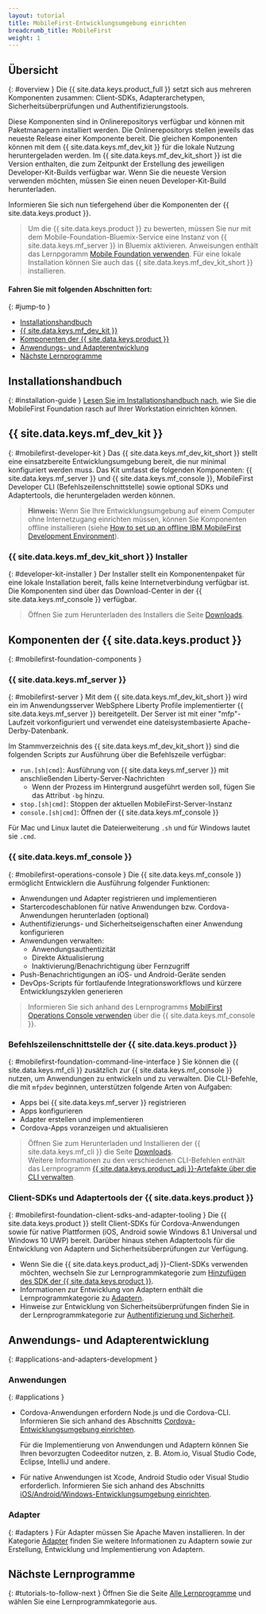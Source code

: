```yaml
---
layout: tutorial
title: MobileFirst-Entwicklungsumgebung einrichten
breadcrumb_title: MobileFirst
weight: 1
---
```

<!-- NLS_CHARSET=UTF-8 -->
## Übersicht
{: #overview }
Die {{ site.data.keys.product_full }} setzt sich aus mehreren Komponenten zusammen: Client-SDKs, Adapterarchetypen, Sicherheitsüberprüfungen und Authentifizierungstools. 

Diese Komponenten sind in Onlinerepositorys verfügbar und können mit Paketmanagern installiert werden. Die Onlinerepositorys
stellen jeweils das neueste Release einer Komponente bereit. Die gleichen Komponenten können mit dem {{ site.data.keys.mf_dev_kit }} für die lokale Nutzung heruntergeladen werden. Im {{ site.data.keys.mf_dev_kit_short }} ist die Version enthalten,
die zum Zeitpunkt der Erstellung des jeweiligen Developer-Kit-Builds verfügbar war.
Wenn Sie die neueste Version verwenden möchten, müssen Sie einen neuen Developer-Kit-Build herunterladen.
 

Informieren Sie sich nun tiefergehend über die Komponenten der {{ site.data.keys.product }}.

> Um die {{ site.data.keys.product }} zu bewerten, müssen Sie nur mit dem Mobile-Foundation-Bluemix-Service eine Instanz von {{ site.data.keys.mf_server }} in Bluemix aktivieren. Anweisungen enthält das Lernpgoramm [Mobile Foundation verwenden](../../../bluemix/using-mobile-foundation/). Für eine lokale Installation können Sie auch das {{ site.data.keys.mf_dev_kit_short }} installieren.

#### Fahren Sie mit folgenden Abschnitten fort: 
{: #jump-to }

* [Installationshandbuch](#installation-guide)
* [{{ site.data.keys.mf_dev_kit }}](#mobilefirst-developer-kit)
* [Komponenten der {{ site.data.keys.product }}](#mobilefirst-foundation-components)
* [Anwendungs- und Adapterentwicklung](#applications-and-adapters-development)
* [Nächste Lernprogramme](#tutorials-to-follow-next)

## Installationshandbuch
{: #installation-guide }
[Lesen Sie im Installationshandbuch nach](installation-guide), wie Sie die MobileFirst Foundation rasch auf Ihrer Workstation einrichten können. 

## {{ site.data.keys.mf_dev_kit }}
{: #mobilefirst-developer-kit }
Das {{ site.data.keys.mf_dev_kit_short }} stellt eine einsatzbereite Entwicklungsumgebung bereit, die nur minimal konfiguriert werden muss. Das Kit umfasst die folgenden
Komponenten: {{ site.data.keys.mf_server }} und {{ site.data.keys.mf_console }}, MobileFirst Developer CLI (Befehlszeilenschnittstelle)
sowie optional SDKs und Adaptertools, die heruntergeladen werden können. 

> **Hinweis:** Wenn Sie Ihre Entwicklungsumgebung auf einem Computer ohne
Internetzugang einrichten müssen, können Sie Komponenten offline
installieren (siehe
[How to set up
an offline IBM MobileFirst Development Environment]({{site.baseurl}}/blog/2016/03/31/howto-set-up-an-offline-ibm-mobilefirst-8-0-development-environment)).

### {{ site.data.keys.mf_dev_kit_short }} Installer
{: #developer-kit-installer }
Der Installer stellt ein Komponentenpaket für eine lokale Installation bereit, falls keine Internetverbindung verfügbar ist.   
Die Komponenten sind über das Download-Center in der {{ site.data.keys.mf_console }} verfügbar.

> Öffnen Sie zum Herunterladen des Installers die Seite [Downloads]({{site.baseurl}}/downloads/). 

## Komponenten der {{ site.data.keys.product }}
{: #mobilefirst-foundation-components }

### {{ site.data.keys.mf_server }}
{: #mobilefirst-server }
Mit dem {{ site.data.keys.mf_dev_kit_short }} wird ein im Anwendungsserver WebSphere Liberty Profile implementierter
{{ site.data.keys.mf_server }} bereitgetellt. Der Server ist mit einer "mfp"-Laufzeit vorkonfiguriert und verwendet eine dateisystembasierte Apache-Derby-Datenbank. 

Im Stammverzeichnis des {{ site.data.keys.mf_dev_kit_short }} sind die folgenden Scripts zur Ausführung über die Befehlszeile verfügbar: 

* `run.[sh|cmd]`: Ausführung von {{ site.data.keys.mf_server }} mit anschließenden Liberty-Server-Nachrichten
    * Wenn der Prozess im Hintergrund ausgeführt werden soll, fügen Sie das Attribut `-bg` hinzu. 
* `stop.[sh|cmd]`: Stoppen der aktuellen MobileFirst-Server-Instanz
* `console.[sh|cmd]`: Öffnen der {{ site.data.keys.mf_console }}

Für Mac und Linux lautet die Dateierweiterung `.sh` und für Windows lautet sie `.cmd`. 

### {{ site.data.keys.mf_console }}
{: #mobilefirst-operations-console }
Die {{ site.data.keys.mf_console }} ermöglicht Entwicklern die Ausführung folgender Funktionen: 

- Anwendungen und Adapter registrieren und implementieren
- Startercodeschablonen für native Anwendungen bzw. Cordova-Anwendungen herunterladen (optional) 
- Authentifizierungs- und Sicherheitseigenschaften einer Anwendung konfigurieren
- Anwendungen verwalten: 
    - Anwendungsauthentizität
    - Direkte Aktualisierung
    - Inaktivierung/Benachrichtigung über Fernzugriff
- Push-Benachrichtigungen an iOS- und Android-Geräte senden
- DevOps-Scripts für fortlaufende Integrationsworkflows und kürzere Entwicklungszyklen generieren

> Informieren Sie sich anhand des Lernprogramms [MobilFirst Operations Console verwenden](../../../product-overview/components/console/) über die {{ site.data.keys.mf_console }}.

### Befehlszeilenschnittstelle der {{ site.data.keys.product }}
{: #mobilefirst-foundation-command-line-interface }
Sie können die
{{ site.data.keys.mf_cli }} zusätzlich zur
{{ site.data.keys.mf_console }} nutzen, um Anwendungen zu entwickeln und zu verwalten.
Die CLI-Befehle, die mit `mfpdev` beginnen, unterstützen folgende Arten von Aufgaben: 

* Apps bei {{ site.data.keys.mf_server }} registrieren
* Apps konfigurieren
* Adapter erstellen und implementieren
* Cordova-Apps voranzeigen und aktualisieren

> Öffnen Sie zum Herunterladen und Installieren der {{ site.data.keys.mf_cli }} die Seite
[Downloads]({{site.baseurl}}/downloads/).   
> Weitere Informationen zu den verschiedenen CLI-Befehlen enthält das Lernprogramm [{{ site.data.keys.product_adj }}-Artefakte über die CLI verwalten](../../../application-development/using-mobilefirst-cli-to-manage-mobilefirst-artifacts/).



### Client-SDKs und Adaptertools der {{ site.data.keys.product }}
{: #mobilefirst-foundation-client-sdks-and-adapter-tooling }
Die {{ site.data.keys.product }} stellt Client-SDKs für Cordova-Anwendungen sowie für native Plattformen
(iOS, Android sowie Windows 8.1 Universal und Windows 10 UWP) bereit. Darüber hinaus stehen Adaptertools für die Entwicklung von Adaptern und Sicherheitsüberprüfungen zur Verfügung. 

* Wenn Sie die {{ site.data.keys.product_adj }}-Client-SDKs verwenden möchten,
wechseln Sie zur Lernprogrammkategorie zum [Hinzufügen des SDK der {{ site.data.keys.product }}](../../../application-development/sdk/).   
* Informationen zur Entwicklung von Adaptern enthält die Lernprogrammkategorie zu [Adaptern](../../../adapters/).  
* Hinweise zur Entwicklung von Sicherheitsüberprüfungen finden Sie in der Lernprogrammkategorie zur [Authentifizierung und Sicherheit](../../../authentication-and-security/).   

## Anwendungs- und Adapterentwicklung
{: #applications-and-adapters-development }

### Anwendungen
{: #applications }
* Cordova-Anwendungen erfordern Node.js und die Cordova-CLI. Informieren Sie sich anhand des Abschnitts [Cordova-Entwicklungsumgebung einrichten](../cordova).

    Für die Implementierung von Anwendungen und Adaptern können Sie Ihren bevorzugten Codeeditor nutzen, z. B.
Atom.io, Visual Studio Code, Eclipse, IntelliJ und andere.   
    
* Für native Anwendungen ist Xcode, Android Studio oder Visual Studio erforderlich. Informieren Sie sich anhand des Abschnitts [iOS/Android/Windows-Entwicklungsumgebung einrichten](../).

### Adapter
{: #adapters }
Für Adapter müssen Sie Apache Maven installieren. In der Kategorie [Adapter](../../../adapters/) finden Sie weitere Informationen zu Adaptern sowie zur Erstellung, Entwicklung und Implementierung von Adaptern. 

## Nächste Lernprogramme
{: #tutorials-to-follow-next }
Öffnen Sie die Seite [Alle Lernprogramme](../../../all-tutorials/) und wählen Sie eine Lernprogrammkategorie aus. 

